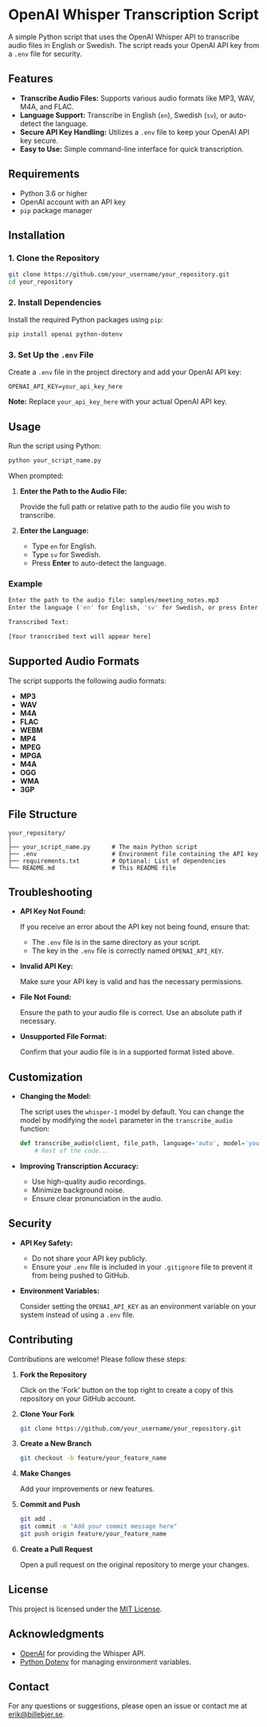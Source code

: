 # OpenAI Whisper Transcription Script

A simple Python script that uses the OpenAI Whisper API to transcribe audio files in English or Swedish. The script reads your OpenAI API key from a `.env` file for security.

## Features

- **Transcribe Audio Files:** Supports various audio formats like MP3, WAV, M4A, and FLAC.
- **Language Support:** Transcribe in English (`en`), Swedish (`sv`), or auto-detect the language.
- **Secure API Key Handling:** Utilizes a `.env` file to keep your OpenAI API key secure.
- **Easy to Use:** Simple command-line interface for quick transcription.

## Requirements

- Python 3.6 or higher
- OpenAI account with an API key
- `pip` package manager

## Installation

### 1. Clone the Repository

```bash
git clone https://github.com/your_username/your_repository.git
cd your_repository
```

### 2. Install Dependencies

Install the required Python packages using `pip`:

```bash
pip install openai python-dotenv
```

### 3. Set Up the `.env` File

Create a `.env` file in the project directory and add your OpenAI API key:

```env
OPENAI_API_KEY=your_api_key_here
```

**Note:** Replace `your_api_key_here` with your actual OpenAI API key.

## Usage

Run the script using Python:

```bash
python your_script_name.py
```

When prompted:

1. **Enter the Path to the Audio File:**

   Provide the full path or relative path to the audio file you wish to transcribe.

2. **Enter the Language:**

   - Type `en` for English.
   - Type `sv` for Swedish.
   - Press **Enter** to auto-detect the language.

### Example

```bash
Enter the path to the audio file: samples/meeting_notes.mp3
Enter the language ('en' for English, 'sv' for Swedish, or press Enter for auto-detect): en

Transcribed Text:

[Your transcribed text will appear here]
```

## Supported Audio Formats

The script supports the following audio formats:

- **MP3**
- **WAV**
- **M4A**
- **FLAC**
- **WEBM**
- **MP4**
- **MPEG**
- **MPGA**
- **M4A**
- **OGG**
- **WMA**
- **3GP**

## File Structure

```
your_repository/
│
├── your_script_name.py      # The main Python script
├── .env                     # Environment file containing the API key
├── requirements.txt         # Optional: List of dependencies
└── README.md                # This README file
```

## Troubleshooting

- **API Key Not Found:**

  If you receive an error about the API key not being found, ensure that:

  - The `.env` file is in the same directory as your script.
  - The key in the `.env` file is correctly named `OPENAI_API_KEY`.

- **Invalid API Key:**

  Make sure your API key is valid and has the necessary permissions.

- **File Not Found:**

  Ensure the path to your audio file is correct. Use an absolute path if necessary.

- **Unsupported File Format:**

  Confirm that your audio file is in a supported format listed above.

## Customization

- **Changing the Model:**

  The script uses the `whisper-1` model by default. You can change the model by modifying the `model` parameter in the `transcribe_audio` function:

  ```python
  def transcribe_audio(client, file_path, language='auto', model='your_model_choice'):
      # Rest of the code...
  ```

- **Improving Transcription Accuracy:**

  - Use high-quality audio recordings.
  - Minimize background noise.
  - Ensure clear pronunciation in the audio.

## Security

- **API Key Safety:**

  - Do not share your API key publicly.
  - Ensure your `.env` file is included in your `.gitignore` file to prevent it from being pushed to GitHub.

- **Environment Variables:**

  Consider setting the `OPENAI_API_KEY` as an environment variable on your system instead of using a `.env` file.

## Contributing

Contributions are welcome! Please follow these steps:

1. **Fork the Repository**

   Click on the 'Fork' button on the top right to create a copy of this repository on your GitHub account.

2. **Clone Your Fork**

   ```bash
   git clone https://github.com/your_username/your_repository.git
   ```

3. **Create a New Branch**

   ```bash
   git checkout -b feature/your_feature_name
   ```

4. **Make Changes**

   Add your improvements or new features.

5. **Commit and Push**

   ```bash
   git add .
   git commit -m "Add your commit message here"
   git push origin feature/your_feature_name
   ```

6. **Create a Pull Request**

   Open a pull request on the original repository to merge your changes.

## License

This project is licensed under the [MIT License](LICENSE).

## Acknowledgments

- [OpenAI](https://www.openai.com/) for providing the Whisper API.
- [Python Dotenv](https://github.com/theskumar/python-dotenv) for managing environment variables.

## Contact

For any questions or suggestions, please open an issue or contact me at [erik@billebjer.se](mailto:erik@billebjer.se).
